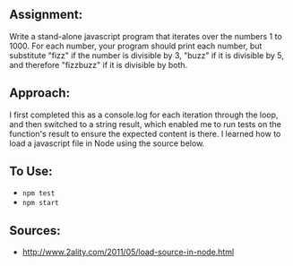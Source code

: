 ## Assignment:

Write a stand-alone javascript program that iterates over the numbers 1 to 1000. For each number, your program should print each number, but substitute "fizz" if the number is divisible by 3, "buzz" if it is divisible by 5, and therefore "fizzbuzz" if it is divisible by both.

## Approach:

I first completed this as a console.log for each iteration through the loop, and then switched to a string result, which enabled me to run tests on the function's result to ensure the expected content is there. I learned how to load a javascript file in Node using the source below.

## To Use:
* `npm test`
* `npm start`

## Sources:
* http://www.2ality.com/2011/05/load-source-in-node.html
